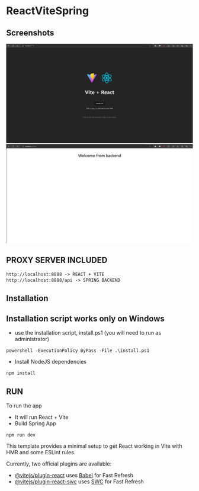﻿# ReactViteSpring

## Screenshots
![](screenshots/1.png)
![](screenshots/2.png)

## PROXY SERVER INCLUDED

```
http://localhost:8888 -> REACT + VITE
http://localhost:8888/api -> SPRING BACKEND
```

## Installation
## Installation script works only on Windows

* use the installation script, install.ps1 (you will need to run as administrator)
```
powershell -ExecutionPolicy ByPass -File .\install.ps1
```
* Install NodeJS dependencies
```
npm install
```

## RUN
To run the app
- It will run React + Vite
- Build Spring App
```
npm run dev
```



This template provides a minimal setup to get React working in Vite with HMR and some ESLint rules.

Currently, two official plugins are available:

- [@vitejs/plugin-react](https://github.com/vitejs/vite-plugin-react/blob/main/packages/plugin-react/README.md) uses [Babel](https://babeljs.io/) for Fast Refresh
- [@vitejs/plugin-react-swc](https://github.com/vitejs/vite-plugin-react-swc) uses [SWC](https://swc.rs/) for Fast Refresh
